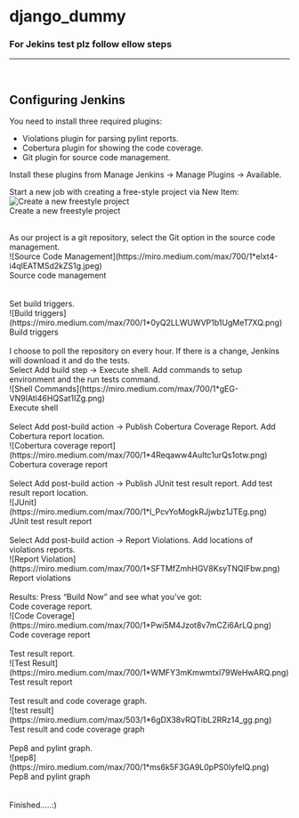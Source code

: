 # django_dummy

### <b>For Jekins test plz follow ellow steps </b>
---
</br>

## Configuring Jenkins
You need to install three required plugins:
- Violations plugin for parsing pylint reports.
- Cobertura plugin for showing the code coverage.
- Git plugin for source code management.

Install these plugins from Manage Jenkins -> Manage Plugins -> Available.

Start a new job with creating a free-style project via New Item:
</br>
![Create a new freestyle project](https://miro.medium.com/max/700/1*Q8lnuQc2k3_47k3OPLRnOg.png)
</br>Create a new freestyle project

</br>
As our project is a git repository, select the Git option in the source code management.
</br>
![Source Code Management](https://miro.medium.com/max/700/1*elxt4-i4qlEATMSd2kZS1g.jpeg)
</br>Source code management
</br></br>
</br>Set build triggers.
</br>![Build triggers](https://miro.medium.com/max/700/1*0yQ2LLWUWVP1b1UgMeT7XQ.png)
</br>Build triggers
</br></br>
I choose to poll the repository on every hour. If there is a change, Jenkins will download it and do the tests.
</br>
Select Add build step -> Execute shell. Add commands to setup environment and the run tests command.
</br>
![Shell Commands](https://miro.medium.com/max/700/1*gEG-VN9IAtl46HQSat1IZg.png)
</br>Execute shell
</br></br>
Select Add post-build action -> Publish Cobertura Coverage Report. Add Cobertura report location.
</br>
![Cobertura coverage report](https://miro.medium.com/max/700/1*4Reqaww4AuItc1urQs1otw.png)
</br>Cobertura coverage report
</br></br>
Select Add post-build action -> Publish JUnit test result report. Add test result report location.
</br>
![JUnit](https://miro.medium.com/max/700/1*l_PcvYoMogkRJjwbz1JTEg.png)
</br>JUnit test result report
</br></br>
Select Add post-build action -> Report Violations. Add locations of violations reports.
</br>![Report Violation](https://miro.medium.com/max/700/1*SFTMfZmhHGV8KsyTNQIFbw.png)
</br>Report violations
</br></br>
Results:
Press “Build Now” and see what you’ve got:
</br>Code coverage report.
</br>![Code Coverage](https://miro.medium.com/max/700/1*Pwi5M4Jzot8v7mCZi6ArLQ.png)
</br>Code coverage report
</br></br>
Test result report.
</br>![Test Result](https://miro.medium.com/max/700/1*WMFY3mKmwmtxl79WeHwARQ.png)
</br>Test result report
</br></br>
Test result and code coverage graph.
</br>![test result](https://miro.medium.com/max/503/1*6gDX38vRQTibL2RRz14_gg.png)
</br>Test result and code coverage graph
</br></br>
Pep8 and pylint graph.
</br>![pep8](https://miro.medium.com/max/700/1*ms6k5F3GA9L0pPS0IyfelQ.png)
</br>Pep8 and pylint graph
</br></br></br>
Finished…..:)